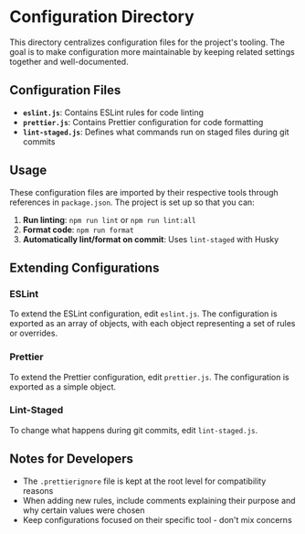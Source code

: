 # Configuration Directory

This directory centralizes configuration files for the project's tooling. The goal is to make configuration more maintainable by keeping related settings together and well-documented.

## Configuration Files

- **`eslint.js`**: Contains ESLint rules for code linting
- **`prettier.js`**: Contains Prettier configuration for code formatting
- **`lint-staged.js`**: Defines what commands run on staged files during git commits

## Usage

These configuration files are imported by their respective tools through references in `package.json`. The project is set up so that you can:

1. **Run linting**: `npm run lint` or `npm run lint:all`
2. **Format code**: `npm run format`
3. **Automatically lint/format on commit**: Uses `lint-staged` with Husky

## Extending Configurations

### ESLint

To extend the ESLint configuration, edit `eslint.js`. The configuration is exported as an array of objects, with each object representing a set of rules or overrides.

### Prettier

To extend the Prettier configuration, edit `prettier.js`. The configuration is exported as a simple object.

### Lint-Staged

To change what happens during git commits, edit `lint-staged.js`.

## Notes for Developers

- The `.prettierignore` file is kept at the root level for compatibility reasons
- When adding new rules, include comments explaining their purpose and why certain values were chosen
- Keep configurations focused on their specific tool - don't mix concerns
